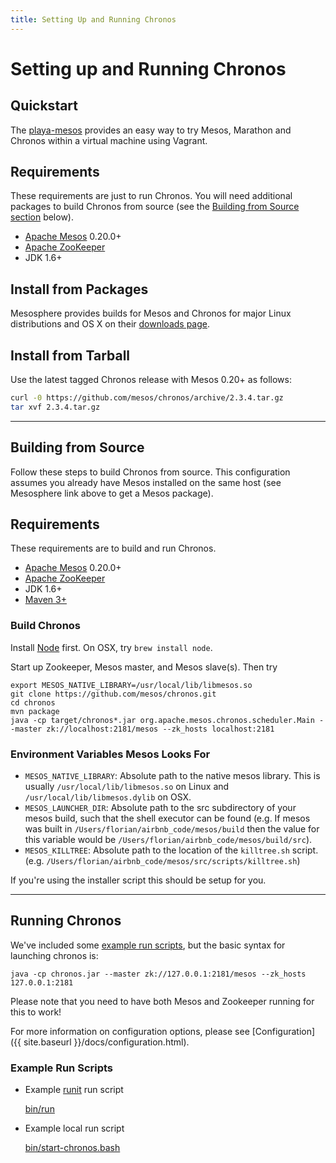 ```yaml
---
title: Setting Up and Running Chronos
---
```


# Setting up and Running Chronos

## Quickstart

The [playa-mesos](https://github.com/mesosphere/playa-mesos) provides an easy way to try Mesos, Marathon and Chronos within a virtual machine using Vagrant.


## Requirements

These requirements are just to run Chronos. You will need additional packages to build Chronos from source (see the [Building from Source section](#build-from-source) below).

* [Apache Mesos][Mesos] 0.20.0+
* [Apache ZooKeeper][ZooKeeper]
* JDK 1.6+


## Install from Packages

Mesosphere provides builds for Mesos and Chronos for major Linux distributions and OS X on their [downloads page](http://mesosphere.com/downloads/).

## Install from Tarball

Use the latest tagged Chronos release with Mesos 0.20+ as follows:

```sh
curl -0 https://github.com/mesos/chronos/archive/2.3.4.tar.gz
tar xvf 2.3.4.tar.gz
```

<hr />

## <a name="build-from-source"></a>Building from Source

Follow these steps to build Chronos from source. This configuration assumes you already have Mesos installed on the same host (see Mesosphere link above to get a Mesos package).

## Requirements

These requirements are to build and run Chronos.

* [Apache Mesos][Mesos] 0.20.0+
* [Apache ZooKeeper][ZooKeeper]
* JDK 1.6+
* [Maven 3+](https://maven.apache.org/download.cgi)


### Build Chronos

Install [Node](http://nodejs.org/) first. On OSX, try `brew install node`.

Start up Zookeeper, Mesos master, and Mesos slave(s).  Then try

    export MESOS_NATIVE_LIBRARY=/usr/local/lib/libmesos.so
    git clone https://github.com/mesos/chronos.git
    cd chronos
    mvn package
    java -cp target/chronos*.jar org.apache.mesos.chronos.scheduler.Main --master zk://localhost:2181/mesos --zk_hosts localhost:2181

### Environment Variables Mesos Looks For

* `MESOS_NATIVE_LIBRARY`: Absolute path to the native mesos library. This is usually `/usr/local/lib/libmesos.so` on Linux and `/usr/local/lib/libmesos.dylib` on OSX.
* `MESOS_LAUNCHER_DIR`: Absolute path to the src subdirectory of your mesos build, such that the shell executor can be found (e.g. If mesos was built in `/Users/florian/airbnb_code/mesos/build` then the value for this variable would be `/Users/florian/airbnb_code/mesos/build/src`).
* `MESOS_KILLTREE`: Absolute path to the location of the `killtree.sh` script. (e.g. `/Users/florian/airbnb_code/mesos/src/scripts/killtree.sh`)

If you're using the installer script this should be setup for you.

<hr />

## Running Chronos

We've included some [example run scripts](#example-run-scripts), but the
basic syntax for launching chronos is:

    java -cp chronos.jar --master zk://127.0.0.1:2181/mesos --zk_hosts 127.0.0.1:2181

Please note that you need to have both Mesos and Zookeeper running for this to work!

For more information on configuration options, please see [Configuration]({{ site.baseurl }}/docs/configuration.html).

### Example Run Scripts

* Example [runit](http://smarden.org/runit/) run script

    [bin/run](https://github.com/mesos/chronos/blob/master/bin/run)

* Example local run script

    [bin/start-chronos.bash](https://github.com/mesos/chronos/blob/master/bin/start-chronos.bash)


[Mesos]: https://mesos.apache.org/ "Apache Mesos"
[Zookeeper]: https://zookeeper.apache.org/ "Apache ZooKeeper"
